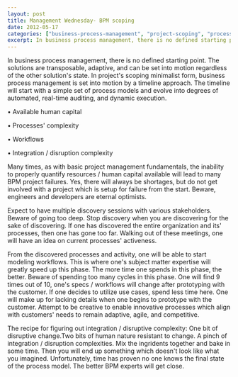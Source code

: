 ```yaml
---
layout: post
title: Management Wednesday- BPM scoping
date: 2012-05-17
categories: ["business-process-management", "project-scoping", "process-models", "real-time-auditing", "dynamic-execution", "human-capital", "workflow-integration", "project-management", "discovery-sessions", "process-modeling", "integration-complexity", "disruption-management"]
excerpt: In business process management, there is no defined starting point. The solutions are transposable, adaptive, and can be set into motion regardless of the other solution's state. In project's scoping
---
```

In business process management, there is no defined starting point. The
solutions are transposable, adaptive, and can be set into motion regardless of
the other solution's state. In project's scoping minimalist form, business
process management is set into motion by a timeline approach. The timeline
will start with a simple set of process models and evolve into degrees of
automated, real-time auditing, and dynamic execution.

• Available human capital

• Processes' complexity

• Workflows

• Integration / disruption complexity

Many times, as with basic project management fundamentals, the inability to
properly quantify resources / human capital available will lead to many BPM
project failures. Yes, there will always be shortages, but do not get involved
with a project which is setup for failure from the start. Beware, engineers
and developers are eternal optimists.

Expect to have multiple discovery sessions with various stakeholders. Beware
of going too deep. Stop discovery when you are discovering for the sake of
discovering. If one has discovered the entire organization and its' processes,
then one has gone too far. Walking out of these meetings, one will have an
idea on current processes' activeness.

From the discovered processes and activity, one will be able to start modeling
workflows. This is where one's subject matter expertise will greatly speed up
this phase. The more time one spends in this phase, the better. Beware of
spending too many cycles in this phase. One will find 9 times out of 10, one's
specs / workflows will change after prototyping with the customer. If one
decides to utilize use cases, spend less time here.  One will make up for
lacking details when one begins to prototype with the customer. Attempt to be
creative to enable innovative processes which align with customers' needs to
remain adaptive, agile, and competitive.

The recipe for figuring out integration / disruptive complexity: One bit of
disruptive change.Two bits of human nature resistant to change. A pinch of
integration / disruption complexities. Mix the ingridents together and bake in
some time. Then you will end up something which doesn't look like what you
imagined. Unfortunately, time has proven no one knows the final state of the
process model. The better BPM experts will get close.


